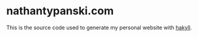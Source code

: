 nathantypanski.com
========================

This is the source code used to generate my personal website with [hakyll](http://jaspervdj.be/hakyll/).
